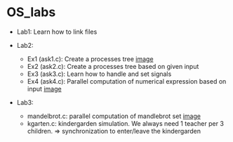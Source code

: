 # OS_labs

* Lab1: Learn how to link files 

* Lab2:
  * Ex1 (ask1.c): Create a processes tree [image](https://user-images.githubusercontent.com/59019434/169231627-fb54c14b-4423-4049-951f-de880e670b55.png)
  * Ex2 (ask2.c): Create a processes tree based on given input 
  * Ex3 (ask3.c): Learn how to handle and set signals
  * Ex4 (ask4.c): Parallel computation of numerical expression based on input [image](https://user-images.githubusercontent.com/59019434/169231901-1acd9919-dec7-4e74-af65-cb69218d2931.png)

* Lab3:
  * mandelbrot.c: parallel computation of mandlebrot set [image](https://user-images.githubusercontent.com/59019434/169233868-e633dc34-d1e7-4f42-9bd3-b69bbdca2239.png)
  * kgarten.c: kindergarden simulation. We always need 1 teacher per 3 children. => synchronization to enter/leave the kindergarden

